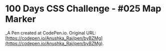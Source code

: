 # 100 Days CSS Challenge  - #025 Map Marker
 _A Pen created at CodePen.io. Original URL: [https://codepen.io/Anushka_Raj/pen/byBZMg](https://codepen.io/Anushka_Raj/pen/byBZMg).

 